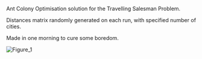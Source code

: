 Ant Colony Optimisation solution for the Travelling Salesman Problem.

Distances matrix randomly generated on each run, with specified number of cities.

Made in one morning to cure some boredom.

![Figure_1](https://github.com/jackoubridge/aco-tscp/assets/116497746/4c9a9de8-3004-4a5f-9ca6-4878a5f4a758)
